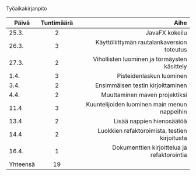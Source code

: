 Työaikakirjanpito

| Päivä        | Tuntimäärä| Aihe |
| ------------- |:-------------:| -----:|
|25.3.| 2 | JavaFX kokeilu  |
|26.3. | 3 | Käyttöliittymän rautalankaversion toteutus|
|27.3. |2| Vihollisten luominen ja törmäysten käsittely  |
|1.4. |3| Pisteidenlaskun luominen |
|3.4. |2| Ensimmäisen testin kirjoittaminen  |
|4.4. |2| Muuttaminen maven projektiksi |
|11.4 |3| Kuuntelijoiden luominen main menun nappeihin| 
|13.4 |2| Lisää nappien hienosäätöä|
|14.4 |2| Luokkien refaktoroimista, testien kirjoitusta|
|16.4.|1| Dokumenttien kirjoittelua ja refaktorointia| 
|Yhteensä |19| | 